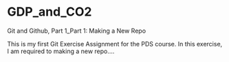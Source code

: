 # GDP_and_CO2
Git and Github, Part 1_Part 1: Making a New Repo

This is my first Git Exercise Assignment for the PDS course. 
In this exercise, I am required to making a new repo....
